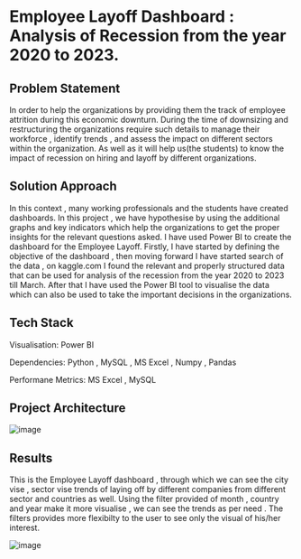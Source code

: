 # Employee Layoff Dashboard : Analysis of Recession from the year 2020 to 2023.

## Problem Statement
In order to help the organizations by providing them the track of employee attrition during this economic downturn. During the time of downsizing and restructuring the organizations require such details to manage their workforce , identify trends , and assess the impact on different sectors within the organization. As well as it will help us(the students) to know the impact of recession on hiring and layoff by different organizations.

## Solution Approach
In this context , many working professionals and the students have created dashboards. In this project , we have hypothesise by using the additional graphs and key indicators which help the organizations to get the proper insights for the relevant questions asked. I have used Power BI to create the dashboard for the Employee Layoff. Firstly, I have started by defining the objective of the dashboard , then moving forward I have started search of the data , on kaggle.com I found the relevant and properly structured data that can be used for analysis of the recession from the year 2020 to 2023 till March. After that I have used the Power BI tool to visualise the data which can also be used to take the important decisions in the organizations.   

## Tech Stack
Visualisation: Power BI

Dependencies: Python , MySQL , MS Excel , Numpy , Pandas

Performane Metrics: MS Excel , MySQL

## Project Architecture

![image](https://github.com/harshvardhan0303/Employee_Layoff/assets/91109131/d1668d35-824c-47cb-a5d3-a373db6da434)


##   Results

This is the Employee Layoff dashboard , through which we can see the city vise , sector vise trends of laying off by different companies from different sector and countries as well. Using the filter provided of month , country and year make it more visualise , we can see the trends as per need . The filters provides more flexibilty to the user to see only the visual of his/her interest.

![image](https://github.com/harshvardhan0303/Employee_Layoff/assets/91109131/615ebb3a-8e97-4a2d-ae8f-545fff828257)


